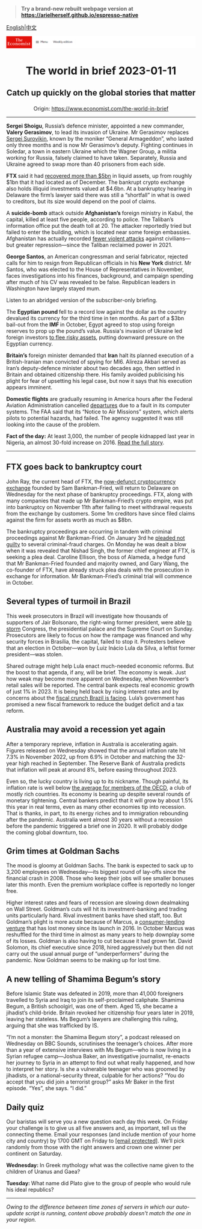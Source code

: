 > **Try a brand-new rebuilt webpage version at https://arielherself.github.io/espresso-native**

[English](https://github.com/arielherself/espresso/blob/main/README.md)|[中文](https://github-com.translate.goog/arielherself/espresso/blob/main/README.md?_x_tr_sl=en&_x_tr_tl=zh-CN&_x_tr_hl=zh-CN&_x_tr_pto=wapp)



![The Economist](menubar.png)

# <p align="center">The world in brief 2023-01-11</p>

## <p align="center">Catch up quickly on the global stories that matter</p>

<p align="center">Origin: <a href="https://www.economist.com/the-world-in-brief">https://www.economist.com/the-world-in-brief</a><hr>

<strong>Sergei Shoigu</strong>, Russia’s defence minister, appointed a new commander, <strong>Valery Gerasimov</strong>, to lead its invasion of Ukraine. Mr Gerasimov replaces [Sergei Surovikin](https://www.economist.com/the-economist-explains/2022/10/13/who-is-sergei-surovikin-russias-new-commander-in-ukraine), known by the moniker “General Armageddon”, who lasted only three months and is now Mr Gerasimov’s deputy. Fighting continues in Soledar, a town in eastern Ukraine which the Wagner Group, a militia working for Russia, falsely claimed to have taken. Separately, Russia and Ukraine agreed to swap more than 40 prisoners from each side.

<strong>FTX </strong>said it had [recovered more than $5bn](https://www.economist.com/finance-and-economics/2023/01/10/the-hunt-for-ftxs-missing-riches) in liquid assets, up from roughly $1bn that it had located as of December. The bankrupt crypto exchange also holds illiquid investments valued at $4.6bn. At a bankruptcy hearing in Delaware the firm’s lawyer said there was still a “shortfall” in what is owed to creditors, but its size would depend on the pool of claims.

A <strong>suicide-bomb</strong> attack outside <strong>Afghanistan’s </strong>foreign ministry in Kabul, the capital, killed at least five people, according to police. The Taliban’s information office put the death toll at 20. The attacker reportedly tried but failed to enter the building, which is located near some foreign embassies. Afghanistan has actually recorded [fewer violent attacks](https://www.economist.com/graphic-detail/2022/08/15/violence-in-afghanistan-has-dropped-under-the-taliban) against civilians—but greater repression—since the Taliban reclaimed power in 2021. 

<strong>George Santos</strong>, an American congressman and serial fabricator, rejected calls for him to resign from Republican officials in his <strong>New York </strong>district. Mr Santos, who was elected to the House of Representatives in November, faces investigations into his finances, background, and campaign spending after much of his CV was revealed to be false. Republican leaders in Washington have largely stayed mum.

Listen to an abridged version of the subscriber-only briefing.

The <strong>Egyptian pound </strong>fell to a record low against the dollar as the country devalued its currency for the third time in ten months. As part of a $3bn bail-out from the <strong>IMF </strong>in October, Egypt agreed to stop using foreign reserves to prop up the pound’s value. Russia&#x27;s invasion of Ukraine led foreign investors [to flee risky assets](https://www.economist.com/finance-and-economics/2022/11/03/the-growing-popularity-of-a-strange-form-of-debt-diplomacy), putting downward pressure on the Egyptian currency.

<strong>Britain’s</strong> foreign minister demanded that <strong>Iran</strong> halt its planned execution of a British-Iranian man convicted of spying for MI6. Alireza Akbari served as Iran’s deputy-defence minister about two decades ago, then settled in Britain and obtained citizenship there. His family avoided publicising his plight for fear of upsetting his legal case, but now it says that his execution appears imminent.

<strong>Domestic flights</strong> are gradually resuming in America hours after the Federal Aviation Administration cancelled [departures](https://www.economist.com/business/2023/01/05/how-to-avoid-flight-chaos) due to a fault in its computer systems. The FAA said that its “Notice to Air Missions” system, which alerts pilots to potential hazards, had failed. The agency suggested it was still looking into the cause of the problem. 

<strong>Fact of the day:</strong> At least 3,000, the number of people kidnapped last year in Nigeria, an almost 30-fold increase on 2016. [Read the full story](https://www.economist.com/middle-east-and-africa/2023/01/09/after-eight-dismal-years-nigeria-prepares-to-replace-president-buhari).

----------

## FTX goes back to bankruptcy court

John Ray, the current head of FTX, the [now-defunct cryptocurrency exchange](https://www.economist.com/briefing/2022/11/17/the-failure-of-ftx-and-sam-bankman-fried-will-leave-deep-scars) founded by Sam Bankman-Fried, will return to Delaware on Wednesday for the next phase of bankruptcy proceedings. FTX, along with many companies that made up Mr Bankman-Fried’s crypto empire, was put into bankruptcy on November 11th after failing to meet withdrawal requests from the exchange by customers. Some 1m creditors have since filed claims against the firm for assets worth as much as $8bn.

The bankruptcy proceedings are occurring in tandem with criminal proceedings against Mr Bankman-Fried. On January 3rd he [pleaded not guilty](https://www.economist.com/finance-and-economics/2023/01/03/sam-bankman-fried-pleads-not-guilty) to several criminal-fraud charges. On Monday he was dealt a blow when it was revealed that Nishad Singh, the former chief engineer at FTX, is seeking a plea deal. Caroline Ellison, the boss of Alameda, a hedge fund that Mr Bankman-Fried founded and majority owned, and Gary Wang, the co-founder of FTX, have already struck plea deals with the prosecution in exchange for information. Mr Bankman-Fried’s criminal trial will commence in October.

## Several types of turmoil in Brazil

This week prosecutors in Brazil will investigate how thousands of supporters of Jair Bolsonaro, the right-wing former president, were able [to storm](https://www.economist.com/the-americas/2023/01/09/supporters-of-jair-bolsonaro-mount-an-insurrection-in-brazil) Congress, the presidential palace and the Supreme Court on Sunday. Prosecutors are likely to focus on how the rampage was financed and why security forces in Brasília, the capital, failed to stop it. Protesters believe that an election in October—won by Luiz Inácio Lula da Silva, a leftist former president—was stolen. 

Shared outrage might help Lula enact much-needed economic reforms. But the boost to that agenda, if any, will be brief. The economy is weak. Just how weak may become more apparent on Wednesday, when November’s retail sales will be reported. The central bank expects real economic growth of just 1% in 2023. It is being held back by rising interest rates and by concerns about the [fiscal crunch Brazil is facing](https://www.economist.com/the-americas/2022/12/31/brazils-new-president-faces-a-fiscal-crunch-and-a-fickle-congress). Lula’s government has promised a new fiscal framework to reduce the budget deficit and a tax reform. 

## Australia may avoid a recession yet again

After a temporary reprieve, inflation in Australia is accelerating again. Figures released on Wednesday showed that the annual inflation rate hit 7.3% in November 2022, up from 6.9% in October and matching the 32-year high reached in September. The Reserve Bank of Australia predicts that inflation will peak at around 8%, before easing throughout 2023.

Even so, the lucky country is living up to its nickname. Though painful, its inflation rate is well below [the average for members of the OECD](https://www.economist.com/finance-and-economics/2022/12/21/2022-has-been-a-year-of-brutal-inflation), a club of mostly rich countries. Its economy is bearing up despite several rounds of monetary tightening. Central bankers predict that it will grow by about 1.5% this year in real terms, even as many other economies tip into recession. That is thanks, in part, to its energy riches and to immigration rebounding after the pandemic. Australia went almost 30 years without a recession before the pandemic triggered a brief one in 2020. It will probably dodge the coming global downturn, too.

## Grim times at Goldman Sachs

The mood is gloomy at Goldman Sachs. The bank is expected to sack up to 3,200 employees on Wednesday—its biggest round of lay-offs since the financial crash in 2008. Those who keep their jobs will see smaller bonuses later this month. Even the premium workplace coffee is reportedly no longer free.

Higher interest rates and fears of recession are slowing down dealmaking on Wall Street. Goldman’s cuts will hit its investment-banking and trading units particularly hard. Rival investment banks have shed staff, too. But Goldman’s plight is more acute because of Marcus, a [consumer-lending venture](https://www.economist.com/finance-and-economics/2022/10/18/goldman-sachss-disastrous-main-street-gamble) that has lost money since its launch in 2016. In October Marcus was reshuffled for the third time in almost as many years to help downplay some of its losses. Goldman is also having to cut because it had grown fat. David Solomon, its chief executive since 2018, hired aggressively but then did not carry out the usual annual purge of “underperformers” during the pandemic. Now Goldman seems to be making up for lost time.

## A new telling of Shamima Begum’s story

Before Islamic State was defeated in 2019, more than 41,000 foreigners travelled to Syria and Iraq to join its self-proclaimed caliphate. Shamima Begum, a British schoolgirl, was one of them. Aged 15, she became a jihadist’s child-bride. Britain revoked her citizenship four years later in 2019, leaving her stateless. Ms Begum’s lawyers are challenging this ruling, arguing that she was trafficked by IS.

“I’m not a monster: the Shamima Begum story”, a podcast released on Wednesday on BBC Sounds, scrutinises the teenager’s choices. After more than a year of extensive interviews with Ms Begum—who is now living in a Syrian refugee camp—Joshua Baker, an investigative journalist, re-enacts her journey to Syria in an attempt to find out what really happened, and how to interpret her story. Is she a vulnerable teenager who was groomed by jihadists, or a national-security threat, culpable for her actions? “You do accept that you did join a terrorist group?” asks Mr Baker in the first episode. “Yes”, she says. “I did.”

## Daily quiz

Our baristas will serve you a new question each day this week. On Friday your challenge is to give us all five answers and, as important, tell us the connecting theme. Email your responses (and include mention of your home city and country) by 1700 GMT on Friday to [<span class="__cf_email__" data-cfemail="b9e8ccd0c3fccac9cbdccacad6f9dcdad6d7d6d4d0cacd97dad6d4">[email&#160;protected]</span>](https://mail.google.com/mail/?view=cm&amp;fs=1&amp;tf=1&amp;to=QuizEspresso@economist.com). We’ll pick randomly from those with the right answers and crown one winner per continent on Saturday.

<strong>Wednesday: </strong>In Greek mythology what was the collective name given to the children of Uranus and Gaea?

<strong>Tuesday: </strong>What name did Plato give to the group of people who would rule his ideal republics?

----------

*Owing to the difference between time zones of servers in which our auto-update script is running, content above probably doesn't match the one in your region.*
